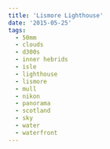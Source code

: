 ```yaml
---
title: 'Lismore Lighthouse'
date: '2015-05-25'
tags:
  - 50mm
  - clouds
  - d300s
  - inner hebrids
  - isle
  - lighthouse
  - lismore
  - mull
  - nikon
  - panorama
  - scotland
  - sky
  - water
  - waterfront
---
```

